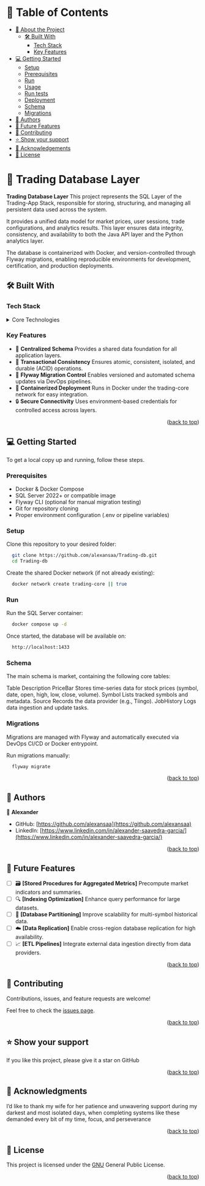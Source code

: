 <a name="readme-top"></a>

# 📗 Table of Contents

- [📖 About the Project](#about-project)
  - [🛠 Built With](#built-with)
    - [Tech Stack](#tech-stack)
    - [Key Features](#key-features)
- [💻 Getting Started](#getting-started)
  - [Setup](#setup)
  - [Prerequisites](#prerequisites)
  - [Run](#run)
  - [Usage](#usage)
  - [Run tests](#run-tests)
  - [Deployment](#deployment)
  - [Schema](#schema)
  - [Migrations](#Migrations)
- [👥 Authors](#authors)
- [🔭 Future Features](#future-features)
- [🤝 Contributing](#contributing)
- [⭐️ Show your support](#support)
- [🙏 Acknowledgements](#acknowledgements)
- [📝 License](#license)

# 📖 Trading Database Layer <a name="about-project"></a>

**Trading Database Layer**
This project represents the SQL Layer of the Trading-App Stack, responsible for storing, structuring, and managing all persistent data used across the system.

It provides a unified data model for market prices, user sessions, trade configurations, and analytics results. This layer ensures data integrity, consistency, and availability to both the Java API layer and the Python analytics layer.

The database is containerized with Docker, and version-controlled through Flyway migrations, enabling reproducible environments for development, certification, and production deployments.

## 🛠 Built With <a name="built-with"></a>

### Tech Stack <a name="tech-stack"></a>

<details>
  <summary>Core Technologies</summary>
  <ul>
    <li><a href="https://www.microsoft.com/en-us/sql-server">SQL Server</a></li>
    <li><a href="https://flywaydb.org/">Flyway</a></li>
    <li><a href="https://www.docker.com/">Docker</a></li>
    <li><a href="https://azure.microsoft.com/en-us/products/devops">Azure DevOps</a></li>
  </ul>
</details>

### Key Features <a name="key-features"></a>

- 🧱 **Centralized Schema** Provides a shared data foundation for all application layers.
- 💾 **Transactional Consistency** Ensures atomic, consistent, isolated, and durable (ACID) operations.
- 🚀 **Flyway Migration Control** Enables versioned and automated schema updates via DevOps pipelines.
- 🐳 **Containerized Deployment** Runs in Docker under the trading-core network for easy integration.
- 🔒 **Secure Connectivity** Uses environment-based credentials for controlled access across layers.

<p align="right">(<a href="#readme-top">back to top</a>)</p>

## 💻 Getting Started <a name="getting-started"></a>

To get a local copy up and running, follow these steps.

### Prerequisites

- Docker & Docker Compose
- SQL Server 2022+ or compatible image
- Flyway CLI (optional for manual migration testing)
- Git for repository cloning
- Proper environment configuration (.env or pipeline variables)

### Setup

Clone this repository to your desired folder:

```sh
  git clone https://github.com/alexansaa/Trading-db.git
  cd Trading-db
```
Create the shared Docker network (if not already existing):

```sh
  docker network create trading-core || true
```

### Run

Run the SQL Server container:

```sh
  docker compose up -d
```
Once started, the database will be available on:

```sh
  http://localhost:1433
```

### Schema

The main schema is market, containing the following core tables:

Table	Description
PriceBar	Stores time-series data for stock prices (symbol, date, open, high, low, close, volume).
Symbol	Lists tracked symbols and metadata.
Source	Records the data provider (e.g., Tiingo).
JobHistory	Logs data ingestion and update tasks.

### Migrations

Migrations are managed with Flyway and automatically executed via DevOps CI/CD or Docker entrypoint.

Run migrations manually:
```sh
  flyway migrate
```
<p align="right">(<a href="#readme-top">back to top</a>)</p>

<!-- AUTHORS -->

## 👥 Authors <a name="authors"></a>

👤 **Alexander**

- GitHub: [https://github.com/alexansaa](https://github.com/alexansaa)
- LinkedIn: [https://www.linkedin.com/in/alexander-saavedra-garcia/](https://www.linkedin.com/in/alexander-saavedra-garcia/)

<p align="right">(<a href="#readme-top">back to top</a>)</p>

<!-- FUTURE FEATURES -->

## 🔭 Future Features <a name="future-features"></a>

- [ ] 🗃️ **[Stored Procedures for Aggregated Metrics]** Precompute market indicators and summaries.
- [ ] 🔍 **[Indexing Optimization]** Enhance query performance for large datasets.
- [ ] 🧩 **[Database Partitioning]** Improve scalability for multi-symbol historical data.
- [ ] ☁️ **[Data Replication]** Enable cross-region database replication for high availability.
- [ ] 📈 **[ETL Pipelines]** Integrate external data ingestion directly from data providers.

<p align="right">(<a href="#readme-top">back to top</a>)</p>

<!-- CONTRIBUTING -->

## 🤝 Contributing <a name="contributing"></a>

Contributions, issues, and feature requests are welcome!

Feel free to check the [issues page](https://github.com/alexansaa/Trading-db/issues).

<p align="right">(<a href="#readme-top">back to top</a>)</p>

## ⭐️ Show your support <a name="support"></a>

If you like this project, please give it a star on GitHub

<p align="right">(<a href="#readme-top">back to top</a>)</p>

## 🙏 Acknowledgments <a name="acknowledgements"></a>

I’d like to thank my wife for her patience and unwavering support during my darkest and most isolated days, when completing systems like these demanded every bit of my time, focus, and perseverance

<p align="right">(<a href="#readme-top">back to top</a>)</p>

<!-- LICENSE -->

## 📝 License <a name="license"></a>

This project is licensed under the [GNU](./LICENSE.md) General Public License.

<p align="right">(<a href="#readme-top">back to top</a>)</p>

